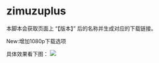 # zimuzuplus
本脚本会获取页面上 “【版本】” 后的名称并生成对应的下载链接。


New:增加1080p下载选项


具体效果看下图：
![](https://ww4.sinaimg.cn/large/006tNbRwgy1fcj2p02ej6j314m0xgwml.jpg)

